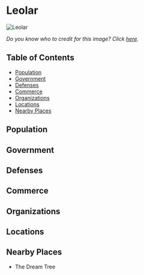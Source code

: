 # Leolar <!-- omit in toc -->

![Leolar](https://vignette.wikia.nocookie.net/pathfinder/images/6/6d/Kyonin_elf_town.jpg/revision/latest?cb=20081010152451)

*Do you know who to credit for this image? Click [here](https://airtable.com/shr3qtfCwGUUMYQqI).*

## Table of Contents <!-- omit in toc -->

- [Population](#Population)
- [Government](#Government)
- [Defenses](#Defenses)
- [Commerce](#Commerce)
- [Organizations](#Organizations)
- [Locations](#Locations)
- [Nearby Places](#Nearby-Places)

## Population

## Government

## Defenses

## Commerce

## Organizations

## Locations

## Nearby Places

- The Dream Tree
